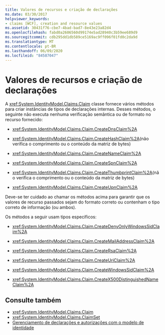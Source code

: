 ```yaml
---
title: Valores de recursos e criação de declarações
ms.date: 03/30/2017
helpviewer_keywords:
- claims [WCF], creation and resource values
ms.assetid: 30431f76-cbe7-4bad-bad7-8e43e23a82d4
ms.openlocfilehash: fabd0a2606560d99174e5ad28940c3b59ee689d9
ms.sourcegitcommit: cdb295dd1db589ce5169ac9ff096f01fd0c2da9d
ms.translationtype: MT
ms.contentlocale: pt-BR
ms.lasthandoff: 06/09/2020
ms.locfileid: "84587047"
---
```

# <a name="claim-creation-and-resource-values"></a>Valores de recursos e criação de declarações
A <xref:System.IdentityModel.Claims.Claim> classe fornece vários métodos para criar instâncias de tipos de declarações internas. Desses métodos, o seguinte não executa nenhuma verificação semântica ou de formato no recurso fornecido:  
  
- <xref:System.IdentityModel.Claims.Claim.CreateDnsClaim%2A>  
  
- <xref:System.IdentityModel.Claims.Claim.CreateHashClaim%2A>(não verifica o comprimento ou o conteúdo da matriz de bytes)  
  
- <xref:System.IdentityModel.Claims.Claim.CreateNameClaim%2A>  
  
- <xref:System.IdentityModel.Claims.Claim.CreateSpnClaim%2A>  
  
- <xref:System.IdentityModel.Claims.Claim.CreateThumbprintClaim%2A>(não verifica o comprimento ou o conteúdo da matriz de bytes)  
  
- <xref:System.IdentityModel.Claims.Claim.CreateUpnClaim%2A>  
  
 Deve-se ter cuidado ao chamar os métodos acima para garantir que os valores de recurso passados sejam do formato correto ou contenham o tipo correto de informação (ou ambos).  
  
 Os métodos a seguir usam tipos específicos:  
  
- <xref:System.IdentityModel.Claims.Claim.CreateDenyOnlyWindowsSidClaim%2A>  
  
- <xref:System.IdentityModel.Claims.Claim.CreateMailAddressClaim%2A>  
  
- <xref:System.IdentityModel.Claims.Claim.CreateRsaClaim%2A>  
  
- <xref:System.IdentityModel.Claims.Claim.CreateUriClaim%2A>  
  
- <xref:System.IdentityModel.Claims.Claim.CreateWindowsSidClaim%2A>  
  
- <xref:System.IdentityModel.Claims.Claim.CreateX500DistinguishedNameClaim%2A>  
  
## <a name="see-also"></a>Consulte também

- <xref:System.IdentityModel.Claims.Claim>
- <xref:System.IdentityModel.Claims.ClaimSet>
- [Gerenciamento de declarações e autorizações com o modelo de identidade](managing-claims-and-authorization-with-the-identity-model.md)
